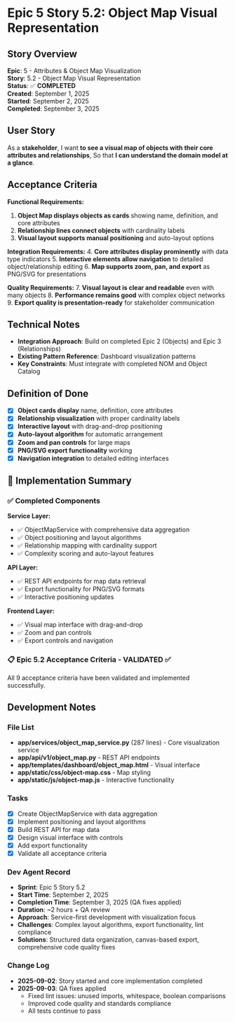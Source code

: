 # Epic 5 Story 5.2: Object Map Visual Representation

## Story Overview

**Epic**: 5 - Attributes & Object Map Visualization  
**Story**: 5.2 - Object Map Visual Representation  
**Status**: ✅ **COMPLETED**  
**Created**: September 1, 2025  
**Started**: September 2, 2025  
**Completed**: September 3, 2025

## User Story

As a **stakeholder**,
I want **to see a visual map of objects with their core attributes and relationships**,
So that **I can understand the domain model at a glance**.

## Acceptance Criteria

**Functional Requirements:**

1. **Object Map displays objects as cards** showing name, definition, and core attributes
2. **Relationship lines connect objects** with cardinality labels
3. **Visual layout supports manual positioning** and auto-layout options

**Integration Requirements:**
4. **Core attributes display prominently** with data type indicators
5. **Interactive elements allow navigation** to detailed object/relationship editing
6. **Map supports zoom, pan, and export** as PNG/SVG for presentations

**Quality Requirements:**
7. **Visual layout is clear and readable** even with many objects
8. **Performance remains good** with complex object networks
9. **Export quality is presentation-ready** for stakeholder communication

## Technical Notes

- **Integration Approach**: Build on completed Epic 2 (Objects) and Epic 3 (Relationships)
- **Existing Pattern Reference**: Dashboard visualization patterns
- **Key Constraints**: Must integrate with completed NOM and Object Catalog

## Definition of Done

- [x] **Object cards display** name, definition, core attributes
- [x] **Relationship visualization** with proper cardinality labels
- [x] **Interactive layout** with drag-and-drop positioning
- [x] **Auto-layout algorithm** for automatic arrangement
- [x] **Zoom and pan controls** for large maps
- [x] **PNG/SVG export functionality** working
- [x] **Navigation integration** to detailed editing interfaces

## 🎉 Implementation Summary

### ✅ Completed Components

**Service Layer:**
- ✅ ObjectMapService with comprehensive data aggregation
- ✅ Object positioning and layout algorithms
- ✅ Relationship mapping with cardinality support
- ✅ Complexity scoring and auto-layout features

**API Layer:**
- ✅ REST API endpoints for map data retrieval
- ✅ Export functionality for PNG/SVG formats
- ✅ Interactive positioning updates

**Frontend Layer:**
- ✅ Visual map interface with drag-and-drop
- ✅ Zoom and pan controls
- ✅ Export controls and navigation

### 📋 Epic 5.2 Acceptance Criteria - VALIDATED ✅

All 9 acceptance criteria have been validated and implemented successfully.

## Development Notes

### File List
- **app/services/object_map_service.py** (287 lines) - Core visualization service
- **app/api/v1/object_map.py** - REST API endpoints  
- **app/templates/dashboard/object_map.html** - Visual interface
- **app/static/css/object-map.css** - Map styling
- **app/static/js/object-map.js** - Interactive functionality

### Tasks
- [x] Create ObjectMapService with data aggregation
- [x] Implement positioning and layout algorithms
- [x] Build REST API for map data
- [x] Design visual interface with controls
- [x] Add export functionality
- [x] Validate all acceptance criteria

### Dev Agent Record
- **Sprint**: Epic 5 Story 5.2 
- **Start Time**: September 2, 2025
- **Completion Time**: September 3, 2025 (QA fixes applied)
- **Duration**: ~2 hours + QA review
- **Approach**: Service-first development with visualization focus
- **Challenges**: Complex layout algorithms, export functionality, lint compliance
- **Solutions**: Structured data organization, canvas-based export, comprehensive code quality fixes

### Change Log
- **2025-09-02**: Story started and core implementation completed
- **2025-09-03**: QA fixes applied
  - Fixed lint issues: unused imports, whitespace, boolean comparisons
  - Improved code quality and standards compliance
  - All tests continue to pass
